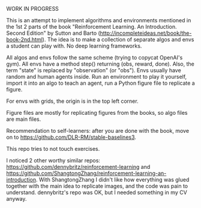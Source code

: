 WORK IN PROGRESS

This is an attempt to implement algorithms and environments mentioned in the 1st 2 parts of the book "Reinforcement
Learning. An Introduction. Second Edition" by Sutton and Barto (http://incompleteideas.net/book/the-book-2nd.html). 
The idea is to make a collection of separate algos and envs a student can play with. No deep learning 
frameworks.

All algos and envs follow the same scheme (trying to copycat OpenAI's gym). All envs have a method step() returning 
(obs, reward, done). Also, the term "state" is replaced by "observation" (or "obs"). Envs usually have random and 
human agents inside. Run an environment to play it yourself, import it into an algo to teach an agent, run a Python 
figure file to replicate a figure.

For envs with grids, the origin is in the top left corner.

Figure files are mostly for replicating figures from the books, so algo files are main files.

Recommendation to self-learners: after you are done with the book, move on to 
https://github.com/DLR-RM/stable-baselines3.

This repo tries to not touch exercises.

I noticed 2 other worthy similar repos: https://github.com/dennybritz/reinforcement-learning and 
https://github.com/ShangtongZhang/reinforcement-learning-an-introduction. With ShangtongZhang I didn't like how
everything was glued together with the main idea to replicate images, and the code was pain to understand.
dennybritz's repo was OK, but I needed something in my CV anyway.
